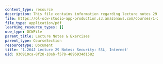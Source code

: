 ```yaml
---
content_type: resource
description: This file contains information regarding lecture notes 29.
file: https://ol-ocw-studio-app-production.s3.amazonaws.com/courses/1-264j-database-internet-and-systems-integration-technologies-fall-2013/930910ca8f2810abf5784896934d1582_MIT1_264JF13_lect_29.pdf
file_type: application/pdf
learning_resource_types: []
ocw_type: OCWFile
parent_title: Lecture Notes & Exercises
parent_type: CourseSection
resourcetype: Document
title: '1.264J Lecture 29 Notes: Security: SSL, Internet'
uid: 930910ca-8f28-10ab-f578-4896934d1582
---
```

